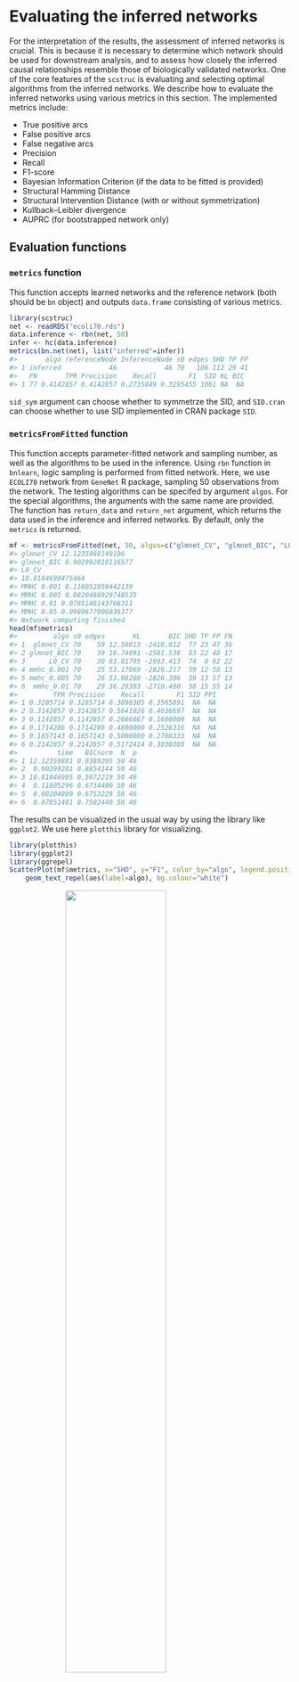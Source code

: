 
# Evaluating the inferred networks



For the interpretation of the results, the assessment of inferred networks is crucial. This is because it is necessary to determine which network should be used for downstream analysis, and to assess how closely the inferred causal relationships resemble those of biologically validated networks. One of the core features of the `scstruc` is evaluating and selecting optimal algorithms from the inferred networks. We describe how to evaluate the inferred networks using various metrics in this section. The implemented metrics include:

- True positive arcs
- False positive arcs
- False negative arcs
- Precision
- Recall
- F1-score
- Bayesian Information Criterion (if the data to be fitted is provided)
- Structural Hamming Distance
- Structural Intervention Distance (with or without symmetrization)
- Kullback–Leibler divergence
- AUPRC (for bootstrapped network only)

## Evaluation functions

### `metrics` function

This function accepts learned networks and the reference network (both should be `bn` object) and outputs `data.frame` consisting of various metrics.


``` r
library(scstruc)
net <- readRDS("ecoli70.rds")
data.inference <- rbn(net, 50)
infer <- hc(data.inference)
metrics(bn.net(net), list("inferred"=infer))
#>       algo referenceNode InferenceNode s0 edges SHD TP FP
#> 1 inferred            46            46 70   106 112 29 41
#>   FN       TPR Precision    Recall        F1  SID KL BIC
#> 1 77 0.4142857 0.4142857 0.2735849 0.3295455 1061 NA  NA
```

`sid_sym` argument can choose whether to symmetrze the SID, and `SID.cran` can choose whether to use SID implemented in CRAN package `SID`.

### `metricsFromFitted` function

This function accepts parameter-fitted network and sampling number, as well as the algorithms to be used in the inference. Using `rbn` function in `bnlearn`, logic sampling is performed from fitted network. Here, we use `ECOLI70` network from `GeneNet` R package, sampling 50 observations from the network. The testing algorithms can be specifed by argument `algos`. For the special algorithms, the arguments with the same name are provided. The function has `return_data` and `return_net` argument, which returns the data used in the inference and inferred networks. By default, only the `metrics` is returned.


``` r
mf <- metricsFromFitted(net, 50, algos=c("glmnet_CV", "glmnet_BIC", "L0_CV"))
#> glmnet_CV 12.1235988140106
#> glmnet_BIC 0.902992010116577
#> L0_CV
#> 10.8184690475464
#> MMHC 0.001 0.118052959442139
#> MMHC 0.005 0.0820488929748535
#> MMHC 0.01 0.0785148143768311
#> MMHC 0.05 0.0989677906036377
#> Network computing finished
head(mf$metrics)
#>         algo s0 edges       KL       BIC SHD TP FP FN
#> 1  glmnet_CV 70    59 12.58813 -2418.812  77 23 47 36
#> 2 glmnet_BIC 70    39 16.74091 -2501.538  53 22 48 17
#> 3      L0_CV 70    30 83.81795 -2993.413  74  8 62 22
#> 4 mmhc_0.001 70    25 53.17069 -2829.217  59 12 58 13
#> 5 mmhc_0.005 70    26 53.08280 -2826.306  59 13 57 13
#> 6  mmhc_0.01 70    29 36.29393 -2710.490  58 15 55 14
#>         TPR Precision    Recall        F1 SID PPI
#> 1 0.3285714 0.3285714 0.3898305 0.3565891  NA  NA
#> 2 0.3142857 0.3142857 0.5641026 0.4036697  NA  NA
#> 3 0.1142857 0.1142857 0.2666667 0.1600000  NA  NA
#> 4 0.1714286 0.1714286 0.4800000 0.2526316  NA  NA
#> 5 0.1857143 0.1857143 0.5000000 0.2708333  NA  NA
#> 6 0.2142857 0.2142857 0.5172414 0.3030303  NA  NA
#>          time   BICnorm  N  p
#> 1 12.12359881 0.9389295 50 46
#> 2  0.90299201 0.8854144 50 46
#> 3 10.81846905 0.5672219 50 46
#> 4  0.11805296 0.6734400 50 46
#> 5  0.08204889 0.6753229 50 46
#> 6  0.07851481 0.7502440 50 46
```

The results can be visualized in the usual way by using the library like `ggplot2`. We use here `plotthis` library for visualizing.


``` r
library(plotthis)
library(ggplot2)
library(ggrepel)
ScatterPlot(mf$metrics, x="SHD", y="F1", color_by="algo", legend.position="none") +
    geom_text_repel(aes(label=algo), bg.colour="white")
```

<img src="05-evaluation_files/figure-html/mf2-1.png" width="60%" style="display: block; margin: auto;" />

## Evaluating the causal validity

The primary objective of the package is evaluating the causal validity of the inferred networks. Two approach can be used, in the situations that the reference directed network is available or not. In most of the cases, the reference networks is not readily available.

### Obtaining the directed acyclic graphs (DAGs) for the evaluation

For the interesting biological pathway, one can obtain DAG from the KEGG PATHWAY. The `getKEGGEdges` function accepts the pathway identifier and returns the DAG, though it will not always succeed. The function first parses the pathway information using `ggkegg`, and identify the largest components to be evaluated. If `removeCycle` is TRUE, the function identifies the minimum feedback using igraph function and remove these edges. This returns the `bn` object.

Suppose you are interested in inferring gene regulatory networks in mTOR signaling pathway from your dataset, you should first load DAG from the KEGG API.


``` r
library(scstruc)
dags <- getKEGGEdges("mmu04150", removeCycle=TRUE)
#> Removing Pik3ca|Mtor
graphviz.plot(dags)
```

<img src="05-evaluation_files/figure-html/getkeggedges-1.png" width="50%" style="display: block; margin: auto;" />

Using the genes in this candidate pathway, inference is performed and performance metrics can be obtained based on the reference DAG.


``` r
mymet <- metrics(dags, list("Algo1"=net))
```


### Intersection-Validation approach

In case there are no reference networks, we can use Insersection-Validation approach, proposed by Viinikka et al. [@viinikka_intersection-validation_2018] to evaluate which algorithm is optimal in terms of SHD and SID. For this purpose, `interVal` function is prepared. The function accepts input data, multiple algorithms to be tested, and parameters related to Intersection-Validation. The implemented metrics are SHD and SID.

The user should provide `data` and algorithms to be tested, 


``` r
test.data <- head(gaussian.test, 50)
test <- interVal(test.data, algos=c("hc","mmhc","tabu"), ss=30)
test
#> $A0
#> 
#>   Random/Generated Bayesian network
#> 
#>   model:
#>    [A][B][C][D][E][G][F|E:G] 
#>   nodes:                                 7 
#>   arcs:                                  2 
#>     undirected arcs:                     0 
#>     directed arcs:                       2 
#>   average markov blanket size:           0.86 
#>   average neighbourhood size:            0.57 
#>   average branching factor:              0.29 
#> 
#>   generation algorithm:                  Empty 
#> 
#> 
#> $stat
#> # A tibble: 3 × 4
#>   AlgoNum SHD.stat SID.stat    en
#>     <dbl>    <dbl>    <dbl> <dbl>
#> 1       1      5.2      0     7.2
#> 2       2      2.7      1.5   2.3
#> 3       3      5.4      0     7.4
#> 
#> $raw.stat
#>     R AlgoNum SHD SID EdgeNumber
#> 1   1       1   6   0          8
#> 2   1       2   1   0          3
#> 3   1       3   6   0          8
#> 4   2       1   6   0          8
#> 5   2       2   3   3          2
#> 6   2       3   6   0          8
#> 7   3       1   4   0          6
#> 8   3       2   3   1          2
#> 9   3       3   5   0          7
#> 10  4       1   7   0          9
#> 11  4       2   3   1          2
#> 12  4       3   7   0          9
#> 13  5       1   5   0          7
#> 14  5       2   3   1          2
#> 15  5       3   5   0          7
#> 16  6       1   6   0          8
#> 17  6       2   3   3          2
#> 18  6       3   6   0          8
#> 19  7       1   4   0          6
#> 20  7       2   3   1          3
#> 21  7       3   5   0          7
#> 22  8       1   4   0          6
#> 23  8       2   3   3          2
#> 24  8       3   4   0          6
#> 25  9       1   5   0          7
#> 26  9       2   1   0          3
#> 27  9       3   5   0          7
#> 28 10       1   5   0          7
#> 29 10       2   4   2          2
#> 30 10       3   5   0          7
```

`r` argument is used to specify the iteration number, and `ss` argument is used to specify sub-sampling number. It leaves a message if connected node pairs, defined as the number of edges in the agreement graph, is below 15. `returnA0` option can be used to return only the intersection of inferred networks at the first stage. `output` option can be specified to output the relevant data (data used for the inference, `A0`, and all the `bn` object).



## AUPRC

Although the package focuses on Bayesian network evaluation, the commonly used metrics of area under precision-recall curve (AUPRC) can be calculated. `calc.auprc` accepts reference `bn` object and `bn.strength` object obtained by bootstrapping, and returns the AUPRC value. The function uses `yardstick` to calculate the value. The `target` argument specifies which column is to be used as weight, which is useful for the output from the software like `GENIE3`. The below example uses bootstrapped GES network for inference and calculates the AUPRC. 


``` r
net <- readRDS("ecoli70.rds")
data.inference <- rbn(net, 50)
infer <- pcalg.boot(data.inference, R=30)
calc.auprc(bn.net(net), infer)
#> # A tibble: 1 × 3
#>   .metric .estimator .estimate
#>   <chr>   <chr>          <dbl>
#> 1 pr_auc  binary         0.407
```

By combining these methods, it is possible to determine which network is most suitable for assessment.

